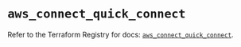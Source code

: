 # `aws_connect_quick_connect`

Refer to the Terraform Registry for docs: [`aws_connect_quick_connect`](https://registry.terraform.io/providers/hashicorp/aws/6.7.0/docs/resources/connect_quick_connect).
